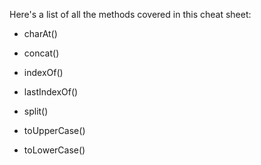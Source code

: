 Here's a list of all the methods covered in this cheat sheet:

- charAt() 
    
- concat() 
    
- indexOf() 
    
- lastIndexOf() 
    
- split() 
    
- toUpperCase() 
    
- toLowerCase()


